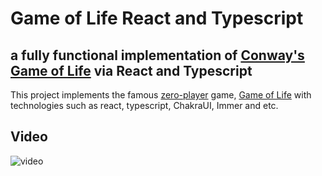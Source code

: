 # Game of Life React and Typescript

## a fully functional implementation of [Conway's Game of Life](https://en.wikipedia.org/wiki/Conway%27s_Game_of_Life) via React and Typescript

This project implements the famous [zero-player](https://en.wikipedia.org/wiki/Zero-player_game) game, [Game of Life](https://en.wikipedia.org/wiki/Conway%27s_Game_of_Life) with technologies such as react, typescript, ChakraUI, Immer and etc.

## Video

![video](https://youtu.be/bMEG9AGGoGE)
